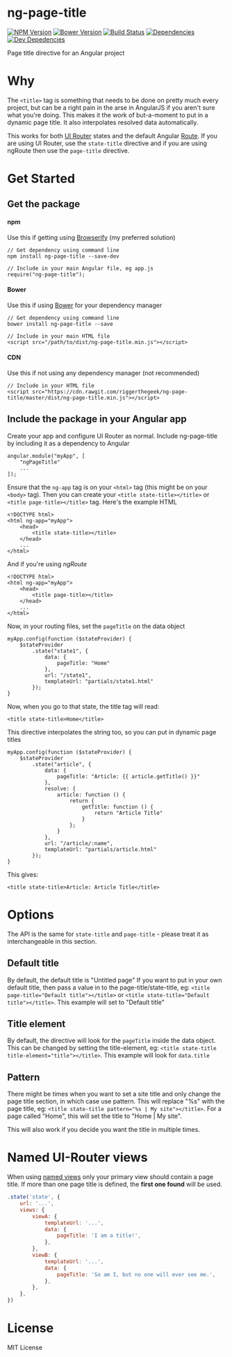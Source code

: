 # ng-page-title

[![NPM Version][npm-image]][npm-url]
[![Bower Version][bower-image]][bower-url]
[![Build Status][travis-image]][travis-url]
[![Dependencies][dependencies-image]][dependencies-url]
[![Dev Depedencies][dev-dependencies-image]][dev-dependencies-url]

Page title directive for an Angular project

# Why

The `<title>` tag is something that needs to be done on pretty much every project, but can be a right pain in the arse
in AngularJS if you aren't sure what you're doing.  This makes it the work of but-a-moment to put in a dynamic page
title. It also interpolates resolved data automatically.

This works for both [UI Router](https://ui-router.github.io/ng1/docs/1.0.0/) states and the default
Angular [Route](https://docs.angularjs.org/api/ngRoute/service/$route).  If you are using UI Router, use the
`state-title` directive and if you are using ngRoute then use the `page-title` directive.

# Get Started

## Get the package

#### npm

Use this if getting using [Browserify](http://browserify.org) (my preferred solution)

    // Get dependency using command line
    npm install ng-page-title --save-dev

    // Include in your main Angular file, eg app.js
    require("ng-page-title");

#### Bower

Use this if using [Bower](http://bower.io) for your dependency manager

    // Get dependency using command line
    bower install ng-page-title --save

    // Include in your main HTML file
    <script src="/path/to/dist/ng-page-title.min.js"></script>

#### CDN

Use this if not using any dependency manager (not recommended)

    // Include in your HTML file
    <script src="https://cdn.rawgit.com/riggerthegeek/ng-page-title/master/dist/ng-page-title.min.js"></script>

## Include the package in your Angular app

Create your app and configure UI Router as normal.  Include ng-page-title by including it as a dependency to Angular

    angular.module("myApp", [
        "ngPageTitle"
        ...
    ]);

Ensure that the `ng-app` tag is on your `<html>` tag (this might be on your `<body>` tag).  Then you can create your
`<title state-title></title>` or `<title page-title></title>` tag.  Here's the example HTML

    <!DOCTYPE html>
    <html ng-app="myApp">
        <head>
            <title state-title></title>
        </head>
        ...
    </html>

And if you're using _ngRoute_

    <!DOCTYPE html>
    <html ng-app="myApp">
        <head>
            <title page-title></title>
        </head>
        ...
    </html>

Now, in your routing files, set the `pageTitle` on the data object

    myApp.config(function ($stateProvider) {
        $stateProvider
            .state("state1", {
                data: {
                    pageTitle: "Home"
                },
                url: "/state1",
                templateUrl: "partials/state1.html"
            });
    }

Now, when you go to that state, the title tag will read:

    <title state-title>Home</title>

This directive interpolates the string too, so you can put in dynamic page titles

    myApp.config(function ($stateProvider) {
        $stateProvider
            .state("article", {
                data: {
                    pageTitle: "Article: {{ article.getTitle() }}"
                },
                resolve: {
                    article: function () {
                        return {
                            getTitle: function () {
                                return "Article Title"
                            }
                        };
                    }
                },
                url: "/article/:name",
                templateUrl: "partials/article.html"
            });
    }

This gives:

    <title state-title>Article: Article Title</title>

# Options

The API is the same for `state-title` and `page-title` - please treat it as interchangeable in this section.

## Default title

By default, the default title is "Untitled page"  If you want to put in your own default title, then pass a value in
to the page-title/state-title, eg: `<title page-title="Default title"></title>` or
`<title state-title="Default title"></title>`. This example will set to "Default title"

## Title element

By default, the directive will look for the `pageTitle` inside the data object.  This can be changed by setting the
title-element, eg: `<title state-title title-element="title"></title>`. This example will look for `data.title`

## Pattern

There might be times when you want to set a site title and only change the page title section, in which case use
pattern.  This will replace "%s" with the page title, eg: `<title state-title pattern="%s | My site"></title>`. For a
page called "Home", this will set the title to "Home | My site".

This will also work if you decide you want the title in multiple times.

# Named UI-Router views

When using [named views][named-views] only your primary view should contain a page title. If more
than one page title is defined, the **first one found** will be used.

```javascript
.state('state', {
    url: '...',
    views: {
        viewA: {
            templateUrl: '...',
            data: {
                pageTitle: 'I am a title!',
            },
        },
        viewB: {
            templateUrl: '...',
            data: {
                pageTitle: 'So am I, but no one will ever see me.',
            },
        },
    },
})
```

# License

MIT License

[npm-image]: https://img.shields.io/npm/v/ng-page-title.svg?style=flat
[bower-image]: https://img.shields.io/bower/v/ng-page-title.svg?style=flat
[travis-image]: https://img.shields.io/travis/riggerthegeek/ng-page-title.svg?style=flat
[dependencies-image]: https://img.shields.io/david/riggerthegeek/ng-page-title.svg?style=flat
[dev-dependencies-image]: https://img.shields.io/david/dev/riggerthegeek/ng-page-title.svg?style=flat

[npm-url]: https://npmjs.org/package/ng-page-title
[bower-url]: http://bower.io/search/?q=ng-page-title
[travis-url]: https://travis-ci.org/riggerthegeek/ng-page-title
[dependencies-url]: https://david-dm.org/riggerthegeek/ng-page-title
[dev-dependencies-url]: https://david-dm.org/riggerthegeek/ng-page-title#info=devDependencies&view=table
[named-views]: https://github.com/angular-ui/ui-router/wiki/Multiple-Named-Views

